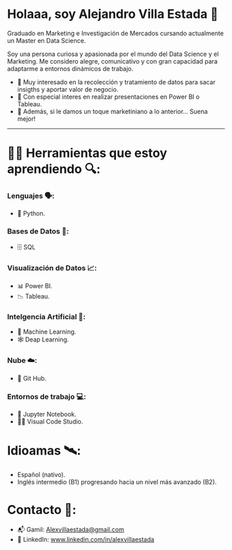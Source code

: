 # Holaaa, soy Alejandro Villa Estada 👋

Graduado en Marketing e Investigación de Mercados cursando actualmente un Master en Data Science.

Soy una persona curiosa y apasionada por el mundo del Data Science y el Marketing. Me considero alegre, comunicativo y con gran capacidad para adaptarme a entornos dinámicos de trabajo.

- 🔬 Muy interesado en la recolección y tratamiento de datos para sacar insigths y aportar valor de negocio.
- 🧮 Con especial interes en realizar presentaciones en Power BI o Tableau.
- 📢 Además, si le damos un toque marketiniano a lo anterior... Suena mejor!

---

# 🔧🧰 Herramientas que estoy aprendiendo 🔍:

### Lenguajes 🗣️:
- 🐍 Python.

### Bases de Datos 📂:
- 🗄️ SQL

### Visualización de Datos 📈:
- 📊 Power BI.
- 📉 Tableau.

### Intelgencia Artificial 🧠: 
- 🤖 Machine Learning.
- 🕸️  Deap Learning.

### Nube ☁️:
- 🐙 Git Hub.

### Entornos de trabajo 💻:
- 📝 Jupyter Notebook.
- 👨‍💻 Visual Code Studio.

# Idioamas 🛰️:
- Español (nativo).
- Inglés intermedio (B1) progresando hacia un nivel más avanzado (B2).

# Contacto 📧:
- 📬 Gamil: Alexvillaestada@gmail.com
- 💼 LinkedIn: www.linkedin.com/in/alexvillaestada
